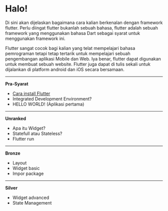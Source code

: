 # Halo!
Di sini akan dijelaskan bagaimana cara kalian berkenalan dengan framework flutter. Perlu diingat flutter bukanlah sebuah bahasa, flutter adalah sebuah framework yang menggunakan bahasa Dart sebagai syarat untuk menggunakan framework ini.

Flutter sangat cocok bagi kalian yang telat mempelajari bahasa pemrograman tetapi tetap tertarik untuk mempelajari sebuah pengembangan aplikasi Mobile dan Web. Iya benar, flutter dapat digunakan untuk membuat sebuah website. Flutter juga dapat di tulis sekali untuk dijalankan di platform android dan iOS secara bersamaan.

---

**Pra-Syarat**
- [Cara install Flutter](carainstallflutter.md)
- Integrated Development Environment?
- HELLO WORLD! (Aplikasi pertama)

---

**Unranked**
- Apa itu Widget?
- Statefull atau Stateless?
- Flutter run

---

**Bronze**
- Layout
- Widget basic
- Impor package

---

**Silver**
- Widget advanced
- State Management
